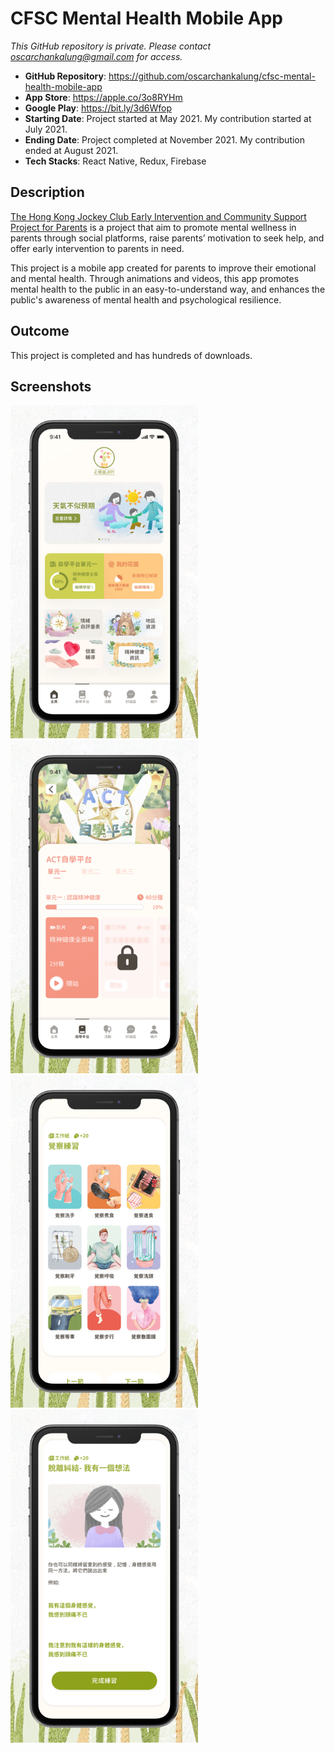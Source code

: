 # CFSC Mental Health Mobile App

_This GitHub repository is private. Please contact oscarchankalung@gmail.com for access._

- **GitHub Repository**: https://github.com/oscarchankalung/cfsc-mental-health-mobile-app
- **App Store**: https://apple.co/3o8RYHm
- **Google Play**: https://bit.ly/3d6Wfop
- **Starting Date**: Project started at May 2021. My contribution started at July 2021.
- **Ending Date**: Project completed at November 2021. My contribution ended at August 2021.
- **Tech Stacks**: React Native, Redux, Firebase

## Description

[The Hong Kong Jockey Club Early Intervention and Community Support Project for Parents](https://www.cfsc.org.hk/rehab/fm/en/index.php) is a project that aim to promote mental wellness in parents through social platforms, raise parents’ motivation to seek help, and offer early intervention to parents in need.

This project is a mobile app created for parents to improve their emotional and mental health. Through animations and videos, this app promotes mental health to the public in an easy-to-understand way, and enhances the public's awareness of mental health and psychological resilience.

## Outcome

This project is completed and has hundreds of downloads.

## Screenshots

<img src='01-screenshot-home.png' width='300' /> <img src='02-screenshot-module.png' width='300' />
<img src='03-screenshot-practice.png' width='300' /> <img src='04-screenshot-sheet.png' width='300' />
